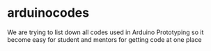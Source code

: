 # arduinocodes
We are trying to list down all codes used in Arduino  Prototyping so it become easy for student and mentors for getting code at one place
